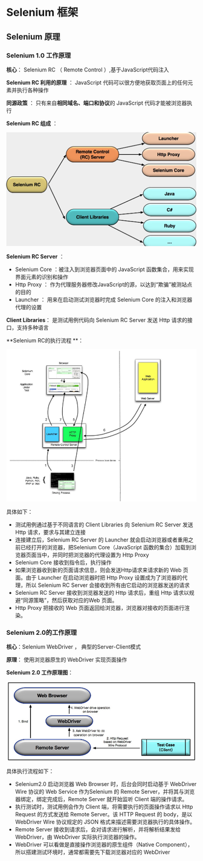 # Selenium 框架

## Selenium 原理

### Selenium 1.0 工作原理

**核心**： Selenium RC （ Remote Control ）,基于JavaScript代码注入 

 **Selenium RC 利用的原理**   ： JavaScript 代码可以很方便地获取页面上的任何元素并执行各种操作 

**同源政策** ： 只有来自**相同域名、端口和协议**的 JavaScript 代码才能被浏览器执行 

**Selenium RC 组成** ：

![RC](../images/RC.jpg)

 **Selenium RC Server** ：

+  Selenium Core ：被注入到浏览器页面中的 JavaScript 函数集合，用来实现界面元素的识别和操作 
+  Http Proxy ： 作为代理服务器修改JavaScript的源，以达到“欺骗”被测站点的目的 
+  Launcher ： 用来在启动测试浏览器时完成 Selenium Core 的注入和浏览器代理的设置 

**Client Libraries**： 是测试用例代码向 Selenium RC Server 发送 Http 请求的接口，支持多种语言

**Selenium RC的执行流程 **：

![RC流程](../images/RC流程.jpg)

具体如下：

+  测试用例通过基于不同语言的 Client Libraries 向 Selenium RC Server 发送 Http 请求，要求与其建立连接 
+  连接建立后，Selenium RC Server 的 Launcher 就会启动浏览器或者重用之前已经打开的浏览器，把Selenium Core（JavaScript 函数的集合）加载到浏览器页面当中，并同时把浏览器的代理设置为 Http Proxy 
+  Selenium Core 接收到指令后，执行操作 
+  如果浏览器收到新的页面请求信息，则会发送Http请求来请求新的 Web 页面。由于 Launcher 在启动浏览器时把 Http Proxy 设置成为了浏览器的代理，所以 Selenium RC Server 会接收到所有由它启动的浏览器发送的请求 
+  Selenium RC Server 接收到浏览器发送的 Http 请求后，重组 Http 请求以规避“同源策略”，然后获取对应的Web 页面。
+  Http Proxy 把接收的 Web 页面返回给浏览器，浏览器对接收的页面进行渲染。

###  **Selenium 2.0的工作原理** 

**核心**：Selenium WebDriver ， 典型的Server-Client模式 

**原理**： 使用浏览器原生的 WebDriver 实现页面操作 

**Selenium 2.0 工作原理图**：

![webdriver](../images/webdriver.jpg)

具体执行流程如下：

+ Selenium2.0 启动浏览器 Web Browser 时，后台会同时启动基于 WebDriver Wire 协议的 Web Service 作为Selenium 的 Remote Server，并将其与浏览器绑定，绑定完成后，Remote Server 就开始监听 Client 端的操作请求。
+ 执行测试时，测试用例会作为 Client 端，将需要执行的页面操作请求以 Http Request 的方式发送给 Remote Server。该 HTTP Request 的 body，是以 WebDriver Wire 协议规定的 JSON 格式来描述需要浏览器执行的具体操作。
+ Remote Server 接收到请求后，会对请求进行解析，并将解析结果发给 WebDriver，由 WebDriver 实际执行浏览器的操作。
+ WebDriver 可以看做是直接操作浏览器的原生组件（Native Component），所以搭建测试环境时，通常都需要先下载浏览器对应的 WebDriver